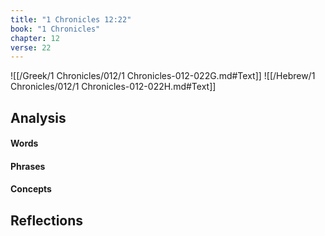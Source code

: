 ```yaml
---
title: "1 Chronicles 12:22"
book: "1 Chronicles"
chapter: 12
verse: 22
---
```

![[/Greek/1 Chronicles/012/1 Chronicles-012-022G.md#Text]]
![[/Hebrew/1 Chronicles/012/1 Chronicles-012-022H.md#Text]]

## Analysis

#### Words

#### Phrases

#### Concepts

## Reflections
